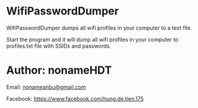 # WifiPasswordDumper
WifiPasswordDumper dumps all wifi profiles in your computer to a text file.

Start the program and it will dump all wifi profiles in your computer to profiles.txt file with SSIDs and passwords.

# Author: nonameHDT
Email: nonameanbu@gmail.com

Facebook: https://www.facebook.com/hung.de.tien.175
